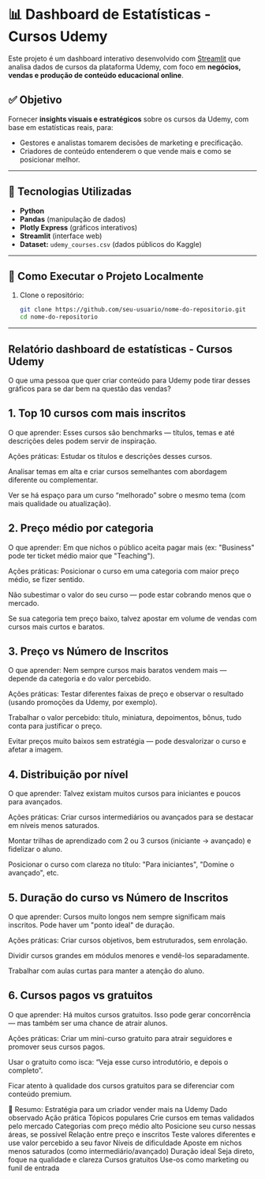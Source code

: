 # 📊 Dashboard de Estatísticas - Cursos Udemy

Este projeto é um dashboard interativo desenvolvido com [Streamlit](https://streamlit.io/) que analisa dados de cursos da plataforma Udemy, com foco em **negócios, vendas e produção de conteúdo educacional online**.

## ✅ Objetivo

Fornecer **insights visuais e estratégicos** sobre os cursos da Udemy, com base em estatísticas reais, para:

- Gestores e analistas tomarem decisões de marketing e precificação.
- Criadores de conteúdo entenderem o que vende mais e como se posicionar melhor.

---

## 🧰 Tecnologias Utilizadas

- **Python**
- **Pandas** (manipulação de dados)
- **Plotly Express** (gráficos interativos)
- **Streamlit** (interface web)
- **Dataset:** `udemy_courses.csv` (dados públicos do Kaggle)

---

## 🚀 Como Executar o Projeto Localmente

1. Clone o repositório:
   ```bash
   git clone https://github.com/seu-usuario/nome-do-repositorio.git
   cd nome-do-repositorio

---

## Relatório dashboard de estatísticas - Cursos Udemy

O que uma pessoa que quer criar conteúdo para Udemy pode tirar desses gráficos para se dar bem na questão das vendas?
## 1. Top 10 cursos com mais inscritos
O que aprender:
Esses cursos são benchmarks — títulos, temas e até descrições deles podem servir de inspiração.


Ações práticas:
Estudar os títulos e descrições desses cursos.


Analisar temas em alta e criar cursos semelhantes com abordagem diferente ou complementar.


Ver se há espaço para um curso “melhorado” sobre o mesmo tema (com mais qualidade ou atualização).



## 2. Preço médio por categoria
O que aprender:
Em que nichos o público aceita pagar mais (ex: "Business" pode ter ticket médio maior que "Teaching").


Ações práticas:
Posicionar o curso em uma categoria com maior preço médio, se fizer sentido.


Não subestimar o valor do seu curso — pode estar cobrando menos que o mercado.


Se sua categoria tem preço baixo, talvez apostar em volume de vendas com cursos mais curtos e baratos.



## 3. Preço vs Número de Inscritos
O que aprender:
Nem sempre cursos mais baratos vendem mais — depende da categoria e do valor percebido.


Ações práticas:
Testar diferentes faixas de preço e observar o resultado (usando promoções da Udemy, por exemplo).


Trabalhar o valor percebido: título, miniatura, depoimentos, bônus, tudo conta para justificar o preço.


Evitar preços muito baixos sem estratégia — pode desvalorizar o curso e afetar a imagem.



## 4. Distribuição por nível
O que aprender:
Talvez existam muitos cursos para iniciantes e poucos para avançados.


Ações práticas:
Criar cursos intermediários ou avançados para se destacar em níveis menos saturados.


Montar trilhas de aprendizado com 2 ou 3 cursos (iniciante → avançado) e fidelizar o aluno.


Posicionar o curso com clareza no título: "Para iniciantes", "Domine o avançado", etc.



## 5. Duração do curso vs Número de Inscritos
O que aprender:
Cursos muito longos nem sempre significam mais inscritos. Pode haver um "ponto ideal" de duração.


Ações práticas:
Criar cursos objetivos, bem estruturados, sem enrolação.


Dividir cursos grandes em módulos menores e vendê-los separadamente.


Trabalhar com aulas curtas para manter a atenção do aluno.



## 6. Cursos pagos vs gratuitos
O que aprender:
Há muitos cursos gratuitos. Isso pode gerar concorrência — mas também ser uma chance de atrair alunos.


Ações práticas:
Criar um mini-curso gratuito para atrair seguidores e promover seus cursos pagos.


Usar o gratuito como isca: “Veja esse curso introdutório, e depois o completo”.


Ficar atento à qualidade dos cursos gratuitos para se diferenciar com conteúdo premium.












📌 Resumo: Estratégia para um criador vender mais na Udemy
Dado observado
Ação prática
Tópicos populares
Crie cursos em temas validados pelo mercado
Categorias com preço médio alto
Posicione seu curso nessas áreas, se possível
Relação entre preço e inscritos
Teste valores diferentes e use valor percebido a seu favor
Níveis de dificuldade
Aposte em nichos menos saturados (como intermediário/avançado)
Duração ideal
Seja direto, foque na qualidade e clareza
Cursos gratuitos
Use-os como marketing ou funil de entrada


